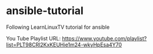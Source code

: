 # ansible-tutorial
Following LearnLinuxTV tutorial for ansible

You Tube Playlist URL:
https://www.youtube.com/playlist?list=PLT98CRl2KxKEUHie1m24-wkyHpEsa4Y70
